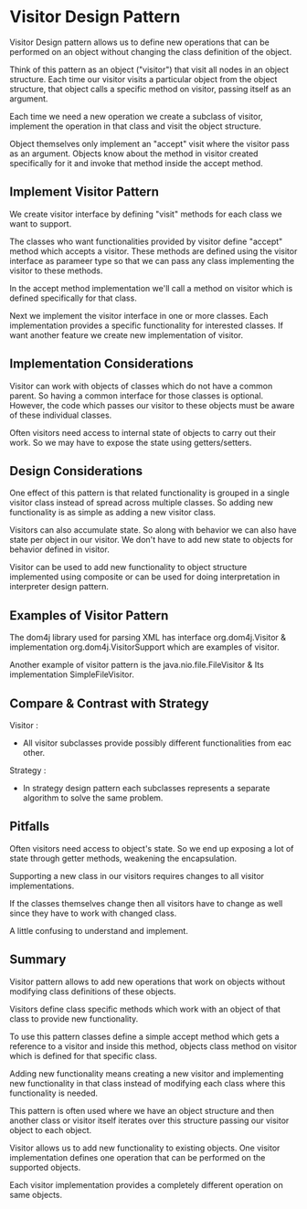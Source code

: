 # Visitor Design Pattern

Visitor Design pattern allows us to define new operations that can be performed on an object without changing the class
definition of the object.

Think of this pattern as an object ("visitor") that visit all nodes in an object structure. Each time our visitor visits
a particular object from the object structure, that object calls a specific method on visitor, passing itself as an
argument.

Each time we need a new operation we create a subclass of visitor, implement the operation in that class and visit the
object structure.

Object themselves only implement an "accept" visit where the visitor pass as an argument. Objects know about the method
in visitor created specifically for it and invoke that method inside the accept method.

## Implement Visitor Pattern

We create visitor interface by defining "visit" methods for each class we want to support.

The classes who want functionalities provided by visitor define "accept" method which accepts a visitor.
These methods are defined using the visitor interface as parameer type so that we can pass any class implementing the
visitor to these methods.

In the accept method implementation we'll call a method on visitor which is defined specifically for that class.

Next we implement the visitor interface in one or more classes. Each implementation provides a specific functionality
for interested classes. If want another feature we create new implementation of visitor.

## Implementation Considerations

Visitor can work with objects of classes which do not have a common parent. So having a common interface for those
classes is optional. However, the code which passes our visitor to these objects must be aware of these individual
classes.

Often visitors need access to internal state of objects to carry out their work. So we may have to expose the state
using getters/setters.

## Design Considerations

One effect of this pattern is that related functionality is grouped in a single visitor class instead of spread across
multiple classes. So adding new functionality is as simple as adding a new visitor class.

Visitors can also accumulate state. So along with behavior we can also have state per object in our visitor.
We don't have to add new state to objects for behavior defined in visitor.

Visitor can be used to add new functionality to object structure implemented using composite or can be used for doing
interpretation in interpreter design pattern.

## Examples of Visitor Pattern

The dom4j library used for parsing XML has interface org.dom4j.Visitor & implementation org.dom4j.VisitorSupport which
are examples of visitor.

Another example of visitor pattern is the java.nio.file.FileVisitor & Its implementation SimpleFileVisitor.

## Compare & Contrast with Strategy

Visitor :

- All visitor subclasses provide possibly different functionalities from eac other.

Strategy :

- In strategy design pattern each subclasses represents a separate algorithm to solve the same problem.

## Pitfalls

Often visitors need access to object's state. So we end up exposing a lot of state through getter methods, weakening the
encapsulation.

Supporting a new class in our visitors requires changes to all visitor implementations.

If the classes themselves change then all visitors have to change as well since they have to work with changed class.

A little confusing to understand and implement.

## Summary

Visitor pattern allows to add new operations that work on objects without modifying class definitions of these objects.

Visitors define class specific methods which work with an object of that class to provide new functionality.

To use this pattern classes define a simple accept method which gets a reference to a visitor and inside this method,
objects class method on visitor which is defined for that specific class.

Adding new functionality means creating a new visitor and implementing new functionality in that class instead of
modifying each class where this functionality is needed.

This pattern is often used where we have an object structure and then another class or visitor itself iterates over this
structure passing our visitor object to each object.

Visitor allows us to add new functionality to existing objects.
One visitor implementation defines one operation that can be performed on the supported objects.

Each visitor implementation provides a completely different operation on same objects.
